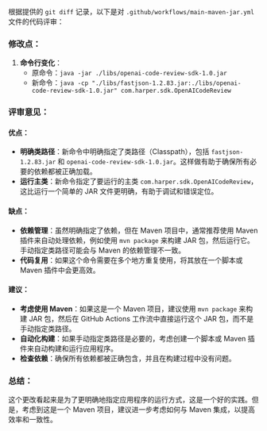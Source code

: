 根据提供的 `git diff` 记录，以下是对 `.github/workflows/main-maven-jar.yml` 文件的代码评审：

### 修改点：

1. **命令行变化**：
   - 原命令：`java -jar ./libs/openai-code-review-sdk-1.0.jar`
   - 新命令：`java -cp "./libs/fastjson-1.2.83.jar:./libs/openai-code-review-sdk-1.0.jar" com.harper.sdk.OpenAICodeReview`

### 评审意见：

#### 优点：

- **明确类路径**：新命令中明确指定了类路径（Classpath），包括 `fastjson-1.2.83.jar` 和 `openai-code-review-sdk-1.0.jar`。这样做有助于确保所有必要的依赖都被正确加载。
- **运行主类**：新命令指定了要运行的主类 `com.harper.sdk.OpenAICodeReview`，这比运行一个简单的 JAR 文件更明确，有助于调试和错误定位。

#### 缺点：

- **依赖管理**：虽然明确指定了依赖，但在 Maven 项目中，通常推荐使用 Maven 插件来自动处理依赖，例如使用 `mvn package` 来构建 JAR 包，然后运行它。手动指定类路径可能会与 Maven 的依赖管理不一致。
- **代码复用**：如果这个命令需要在多个地方重复使用，将其放在一个脚本或 Maven 插件中会更高效。

#### 建议：

- **考虑使用 Maven**：如果这是一个 Maven 项目，建议使用 `mvn package` 来构建 JAR 包，然后在 GitHub Actions 工作流中直接运行这个 JAR 包，而不是手动指定类路径。
- **自动化构建**：如果手动指定类路径是必要的，考虑创建一个脚本或 Maven 插件来自动构建和运行应用程序。
- **检查依赖**：确保所有依赖都被正确包含，并且在构建过程中没有问题。

### 总结：

这个更改看起来是为了更明确地指定应用程序的运行方式，这是一个好的实践。但是，考虑到这是一个 Maven 项目，建议进一步考虑如何与 Maven 集成，以提高效率和一致性。